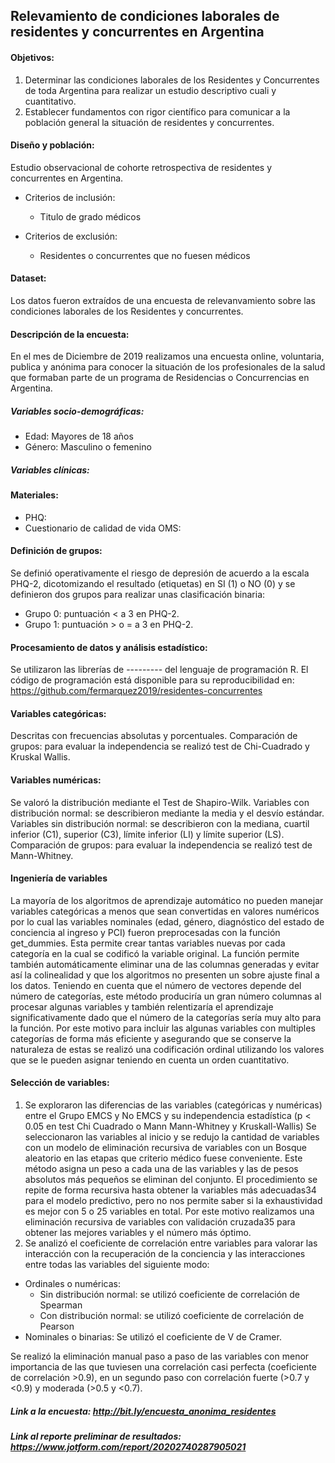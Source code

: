 ## Relevamiento de condiciones laborales de residentes y concurrentes en Argentina

#### Objetivos:
1. Determinar las condiciones laborales de los Residentes y Concurrentes de toda Argentina para realizar un estudio descriptivo cuali y cuantitativo.
2. Establecer fundamentos con rigor científico para comunicar a la población general la situación de residentes y concurrentes.

#### Diseño y población: 
Estudio observacional de cohorte retrospectiva de residentes y concurrentes en Argentina.

  * Criterios de inclusión: 
    * Titulo de grado médicos

  * Criterios de exclusión:
    * Residentes o concurrentes que no fuesen médicos

#### Dataset: 
Los datos fueron extraídos de una encuesta de relevanvamiento sobre las condiciones laborales de los Residentes y concurrentes.

#### Descripción de la encuesta: 
En el mes de Diciembre de 2019 realizamos una encuesta online, voluntaria, publica y anónima para conocer la situación de los profesionales de la salud que formaban parte de un programa de Residencias o Concurrencias en Argentina.

##### Variables socio-demográficas:
  - Edad: Mayores de 18 años
  - Género: Masculino o femenino

##### Variables clínicas:

#### Materiales:
  - PHQ: 
  - Cuestionario de calidad de vida OMS:

#### Definición de grupos:
Se definió operativamente el riesgo de depresión de acuerdo a la escala PHQ-2, dicotomizando el resultado (etiquetas) en SI (1) o NO (0) y se definieron dos grupos para realizar unas clasificación binaria:
 * Grupo 0: puntuación < a 3 en PHQ-2.
 * Grupo 1: puntuación > o = a 3 en PHQ-2.

#### Procesamiento de datos y análisis estadístico: 
Se utilizaron las librerías de --------- del lenguaje de programación R. El código de programación está disponible para su reproducibilidad en: https://github.com/fermarquez2019/residentes-concurrentes

#### Variables categóricas: 
Descritas con frecuencias absolutas y porcentuales. 
Comparación de grupos: para evaluar la independencia se realizó test de Chi-Cuadrado y Kruskal Wallis.

#### Variables numéricas: 
Se valoró la distribución mediante el Test de Shapiro-Wilk. 
Variables con distribución normal: se describieron mediante la media y el desvío estándar.
Variables sin distribución normal: se describieron con la mediana, cuartil inferior (C1), superior (C3), límite inferior (LI) y límite superior (LS).
Comparación de grupos: para evaluar la independencia se realizó test de Mann-Whitney.

#### Ingeniería de variables

La mayoría de los algoritmos de aprendizaje automático no pueden manejar variables categóricas a menos que sean convertidas en valores numéricos por lo cual las variables nominales (edad, género, diagnóstico del estado de conciencia al ingreso y PCI) fueron preprocesadas con la función get_dummies. Esta permite crear tantas variables nuevas por cada categoría en la cual se codificó la variable original. La función permite también automáticamente eliminar una de las columnas generadas y evitar así la colinealidad y que los algoritmos no presenten un sobre ajuste final a los datos. 
Teniendo en cuenta que el número de vectores depende del número de categorías, este método produciría un gran número columnas al procesar algunas variables y también relentizaría el aprendizaje significativamente dado que el número de la categorías sería muy alto para la función. Por este motivo para incluir las algunas variables con multiples categorías de forma más eficiente y asegurando que se conserve la naturaleza de estas se realizó una codificación ordinal utilizando los valores que se le pueden asignar teniendo en cuenta un orden cuantitativo. 

#### Selección de variables:

1. Se exploraron las diferencias de las variables (categóricas y numéricas) entre el Grupo EMCS y No EMCS y su independencia estadística (p < 0.05 en test Chi Cuadrado o Mann Mann-Whitney y Kruskall-Wallis)
Se seleccionaron las variables al inicio y se redujo la cantidad de variables con un modelo de eliminación recursiva de variables con un Bosque aleatorio en las etapas que criterio médico fuese conveniente. Este método asigna un peso a cada una de las variables y las de pesos absolutos más pequeños se eliminan del conjunto. El procedimiento se repite de forma recursiva hasta obtener la variables más adecuadas34 para el modelo predictivo, pero no nos permite saber si la exhaustividad es mejor con 5 o 25 variables en total. Por este motivo realizamos una eliminación recursiva de variables con validación cruzada35 para obtener las mejores variables y el número más óptimo.
2. Se analizó el coeficiente de correlación entre variables para valorar las interacción con la recuperación de la conciencia y las interacciones entre todas las variables del siguiente modo:
* Ordinales o numéricas:
  * Sin distribución normal: se utilizó coeficiente de correlación de Spearman
  * Con distribución normal: se utilizó coeficiente de correlación de Pearson
* Nominales o binarias: Se utilizó el coeficiente de V de Cramer.

 Se realizó la eliminación manual paso a paso de las variables con menor importancia de las que tuviesen una correlación casi perfecta (coeficiente de correlación >0.9), en un segundo paso con correlación fuerte (>0.7 y <0.9) y moderada (>0.5 y <0.7). 


##### Link a la encuesta: http://bit.ly/encuesta_anonima_residentes

##### Link al reporte preliminar de resultados: https://www.jotform.com/report/20202740287905021
